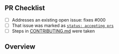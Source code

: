 <!-- 👋 Hi, thanks for sending a PR to create-example! 💖.
Please fill out all fields below and make sure each item is true and [x] checked.
Otherwise we may not be able to review your PR. -->

## PR Checklist

- [ ] Addresses an existing open issue: fixes #000
- [ ] That issue was marked as [`status: accepting prs`](https://github.com/bingo-examples/create-example/issues?q=is%3Aopen+is%3Aissue+label%3A%22status%3A+accepting+prs%22)
- [ ] Steps in [CONTRIBUTING.md](https://github.com/bingo-examples/create-example/blob/main/.github/CONTRIBUTING.md) were taken

## Overview

<!-- Description of what is changed and how the code change does that. -->
